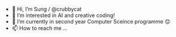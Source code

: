 - 👋 Hi, I’m Sung / @crubbycat
- 👀 I’m interested in AI and creative coding!
- 🌱 I’m currently in second year Computer Sceince programme 😊
- 📫 How to reach me ...

<!---
crunchycat/crunchycat is a ✨ special ✨ repository because its `README.md` (this file) appears on your GitHub profile.
You can click the Preview link to take a look at your changes.
--->
